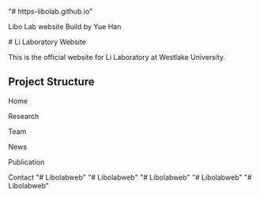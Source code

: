 "\# https-libolab.github.io"

Libo Lab website Build by Yue Han

\# Li Laboratory Website

This is the official website for Li Laboratory at Westlake University.

## Project Structure

Home

Research

Team

News

Publication

Contact
"# Libolabweb" 
"# Libolabweb" 
"# Libolabweb" 
"# Libolabweb" 
"# Libolabweb" 
